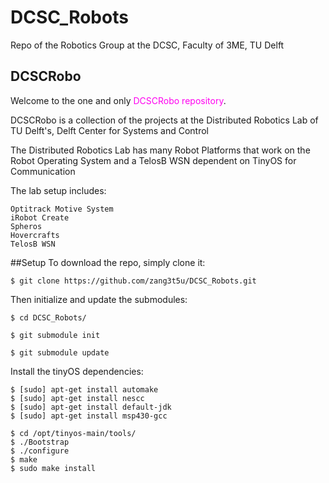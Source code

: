 # DCSC_Robots
Repo of the Robotics Group at the DCSC, Faculty of 3ME, TU Delft

DCSCRobo
---------------

Welcome to the one and only <font color=ff00f0>DCSCRobo repository</font>.

DCSCRobo is a collection of the projects at the Distributed Robotics Lab of TU Delft's, Delft Center for Systems and Control

The Distributed Robotics Lab has many Robot Platforms that work on the Robot Operating System and a TelosB WSN dependent on TinyOS for Communication

The lab setup includes:

    Optitrack Motive System
    iRobot Create
    Spheros
    Hovercrafts
    TelosB WSN
  
##Setup
To download the repo, simply clone it:

    $ git clone https://github.com/zang3t5u/DCSC_Robots.git

Then initialize and update the submodules:

    $ cd DCSC_Robots/

    $ git submodule init

    $ git submodule update

Install the tinyOS dependencies:

    $ [sudo] apt-get install automake
    $ [sudo] apt-get install nescc
    $ [sudo] apt-get install default-jdk
    $ [sudo] apt-get install msp430-gcc

    $ cd /opt/tinyos-main/tools/
    $ ./Bootstrap
    $ ./configure
    $ make
    $ sudo make install

